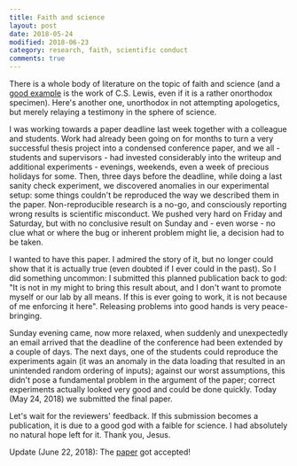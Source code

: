 ```yaml
---
title: Faith and science
layout: post
date: 2018-05-24
modified: 2018-06-23
category: research, faith, scientific conduct
comments: true
---
```


There is a whole body of literature on the topic of faith and science (and a [good example](https://en.wikipedia.org/wiki/Mere_Christianity) is the work of C.S. Lewis, even if it is a rather onorthodox specimen). Here's another one, unorthodox in not attempting apologetics, but merely relaying a testimony in the sphere of science.

I was working towards a paper deadline last week together with a colleague and students. Work had already been going on for months to turn a very successful thesis project into a condensed conference paper, and we all - students and supervisors - had invested considerably into the writeup and additional experiments - evenings, weekends, even a week of precious holidays for some. Then, three days before the deadline, while doing a last sanity check experiment, we discovered anomalies in our experimental setup: some things couldn't be reproduced the way we described them in the paper. Non-reproducible research is a no-go, and consciously reporting wrong results is scientific misconduct. We pushed very hard on Friday and Saturday, but with no conclusive result on Sunday and - even worse - no clue what or where the bug or inherent problem might lie, a decision had to be taken. 

I wanted to have this paper. I admired the story of it, but no longer could show that it is actually true (even doubted if I ever could in the past). So I did something uncommon: I submitted this planned publication back to god: "It is not in my might to bring this result about, and I don't want to promote myself or our lab by all means. If this is ever going to work, it is not because of me enforcing it here". Releasing problems into good hands is very peace-bringing. 

Sunday evening came, now more relaxed, when suddenly and unexpectedly an email arrived that the deadline of the conference had been extended by a couple of days. The next days, one of the students could reproduce the experiments again (it was an anomaly in the data loading that resulted in an unintended random ordering of inputs); against our worst assumptions, this didn't pose a fundamental problem in the argument of the paper; correct experiments actually looked very good and could be done quickly. Today (May 24, 2018) we submitted the final paper.

Let's wait for the reviewers' feedback. If this submission becomes a publication, it is due to a good god with a faible for science. I had absolutely no natural hope left for it. Thank you, Jesus.

Update (June 22, 2018): The [paper](https://stdm.github.io/downloads/papers/ANNPR_2018b.pdf) got accepted!
